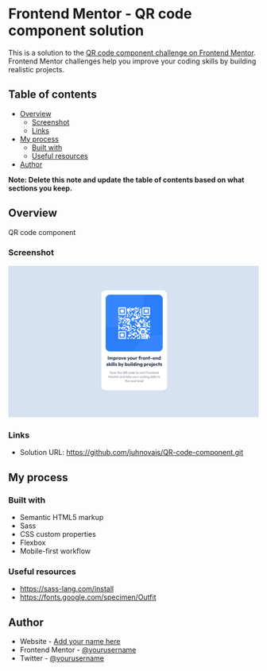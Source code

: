 # Frontend Mentor - QR code component solution

This is a solution to the [QR code component challenge on Frontend Mentor](https://www.frontendmentor.io/challenges/qr-code-component-iux_sIO_H). Frontend Mentor challenges help you improve your coding skills by building realistic projects. 

## Table of contents

- [Overview](#overview)
  - [Screenshot](#screenshot)
  - [Links](#links)
- [My process](#my-process)
  - [Built with](#built-with)
  - [Useful resources](#useful-resources)
- [Author](#author)


**Note: Delete this note and update the table of contents based on what sections you keep.**

## Overview
QR code component

### Screenshot

![](./images/screenshot.png)


### Links

- Solution URL: https://github.com/juhnovais/QR-code-component.git

## My process

### Built with

- Semantic HTML5 markup
- Sass
- CSS custom properties
- Flexbox
- Mobile-first workflow

### Useful resources
- https://sass-lang.com/install
- https://fonts.google.com/specimen/Outfit


## Author

- Website - [Add your name here](https://www.your-site.com)
- Frontend Mentor - [@yourusername](https://www.frontendmentor.io/profile/yourusername)
- Twitter - [@yourusername](https://www.twitter.com/yourusername)




